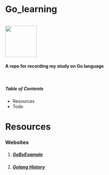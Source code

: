 # Go_learning

<br>

<img src="https://upload.wikimedia.org/wikipedia/commons/thumb/0/05/Go_Logo_Blue.svg/800px-Go_Logo_Blue.svg.png" width=100>

<br>

#### A repo for recording my study on Go language

<br>

##### Table of Contents

* Resources
* Todo



# Resources

### Websites

1. ##### [GoByExample](https://gobyexample.com/)

2. ##### [Golang History](https://golang.design/history/)